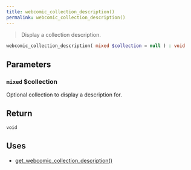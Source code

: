 ```yaml
---
title: webcomic_collection_description()
permalink: webcomic_collection_description()
---
```


> Display a collection description.

```php
webcomic_collection_description( mixed $collection = null ) : void
```

## Parameters

### `mixed` $collection
Optional collection to display a description for.

## Return

`void`

## Uses
- [get_webcomic_collection_description()](get_webcomic_collection_description())
